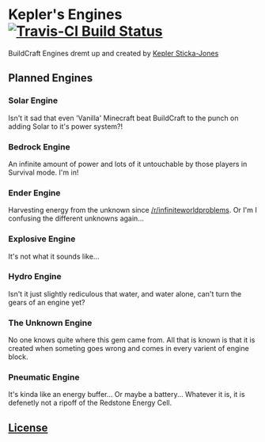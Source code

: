 Kepler's Engines [![Travis-CI Build Status](https://travis-ci.org/k2b6s9j/Kepler-s-Engines.png?branch=master)](https://travis-ci.org/k2b6s9j/Kepler-s-Engines)
================

BuildCraft Engines dremt up and created by [Kepler Sticka-Jones](http://github.com/k2b6s9j)


## Planned Engines
### Solar Engine
Isn't it sad that even 'Vanilla' Minecraft beat BuildCraft to the punch on adding Solar to it's power system?!
### Bedrock Engine
An infinite amount of power and lots of it untouchable by those players in Survival mode. I'm in!
### Ender Engine
Harvesting energy from the unknown since [/r/infiniteworldproblems](http://reddit.com/r/infiniteworldproblems). Or I'm I confusing the different unknowns again...
### Explosive Engine
It's not what it sounds like...
### Hydro Engine
Isn't it just slightly rediculous that water, and water alone, can't turn the gears of an engine yet?
### The Unknown Engine
No one knows quite where this gem came from. All that is known is that it is created when someting goes wrong and comes in every varient of engine block.
### Pneumatic Engine
It's kinda like an energy buffer... Or maybe a battery... Whatever it is, it is defenetly not a ripoff of the Redstone Energy Cell.

## [License](https://github.com/k2b6s9j/Kepler-s-Engines/blob/master/LICENSE.md)
